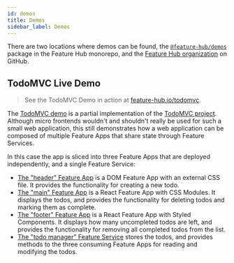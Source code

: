 ```yaml
---
id: demos
title: Demos
sidebar_label: Demos
---
```


There are two locations where demos can be found, the
[`@feature-hub/demos`][demos-package] package in the Feature Hub monorepo, and
the [Feature Hub organization][github-org] on GitHub.

## TodoMVC Live Demo

> See the TodoMVC Demo in action at [feature-hub.io/todomvc][todomvc-live-demo].

The [TodoMVC demo][todomvc-demo-src] is a partial implementation of the [TodoMVC
project][todomvc.com]. Although micro frontends wouldn't and shouldn't really be
used for such a small web application, this still demonstrates how a web
application can be composed of multiple Feature Apps that share state through
Feature Services.

In this case the app is sliced into three Feature Apps that are deployed
independently, and a single Feature Service:

- [The "header" Feature App][todomvc-demo-src-header] is a DOM Feature App with
  an external CSS file. It provides the functionality for creating a new todo.
- [The "main" Feature App][todomvc-demo-src-main] is a React Feature App with
  CSS Modules. It displays the todos, and provides the functionality for
  deleting todos and marking them as complete.
- [The "footer" Feature App][todomvc-demo-src-footer] is a React Feature App
  with Styled Components. It displays how many uncompleted todos are left, and
  provides the functionality for removing all completed todos from the list.
- [The "todo manager" Feature Service][todomvc-demo-src-todo-manager] stores the
  todos, and provides methods to the three consuming Feature Apps for reading
  and modifying the todos.

[demos-package]:
  https://github.com/sinnerschrader/feature-hub/tree/master/packages/demos
[todomvc-demo-src]:
  https://github.com/sinnerschrader/feature-hub/tree/master/packages/demos/src/todomvc
[todomvc-demo-src-header]:
  https://github.com/sinnerschrader/feature-hub/tree/master/packages/demos/src/todomvc/header
[todomvc-demo-src-main]:
  https://github.com/sinnerschrader/feature-hub/tree/master/packages/demos/src/todomvc/main
[todomvc-demo-src-footer]:
  https://github.com/sinnerschrader/feature-hub/tree/master/packages/demos/src/todomvc/footer
[todomvc-demo-src-todo-manager]:
  https://github.com/sinnerschrader/feature-hub/tree/master/packages/demos/src/todomvc/todo-manager
[github-org]: https://github.com/feature-hub
[todomvc.com]: http://todomvc.com
[todomvc-live-demo]: /todomvc
